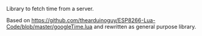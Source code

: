 Library to fetch time from a server.

Based on https://github.com/thearduinoguy/ESP8266-Lua-Code/blob/master/googleTime.lua and rewritten as general purpose library.

